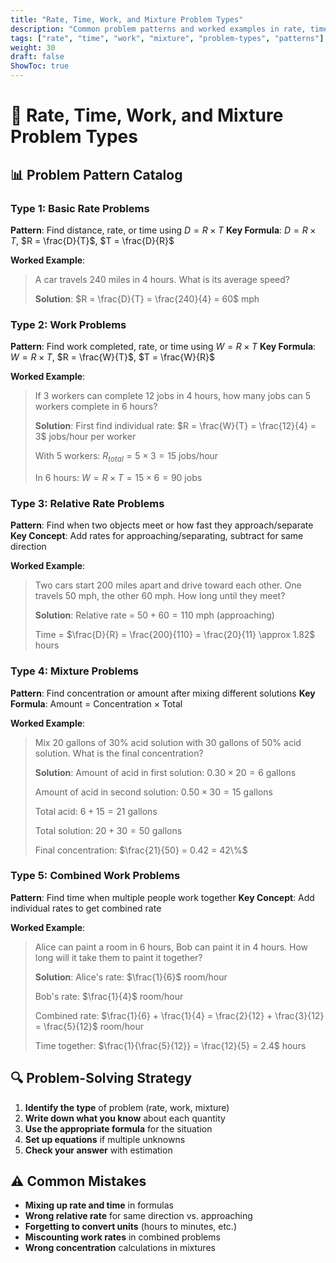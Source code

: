 ```yaml
---
title: "Rate, Time, Work, and Mixture Problem Types"
description: "Common problem patterns and worked examples in rate, time, work, and mixture"
tags: ["rate", "time", "work", "mixture", "problem-types", "patterns"]
weight: 30
draft: false
ShowToc: true
---
```


# 🎯 Rate, Time, Work, and Mixture Problem Types

## 📊 Problem Pattern Catalog

### **Type 1: Basic Rate Problems**
**Pattern**: Find distance, rate, or time using $D = R \times T$
**Key Formula**: $D = R \times T$, $R = \frac{D}{T}$, $T = \frac{D}{R}$

**Worked Example**:
> A car travels 240 miles in 4 hours. What is its average speed?
> 
> **Solution**:
> $R = \frac{D}{T} = \frac{240}{4} = 60$ mph

### **Type 2: Work Problems**
**Pattern**: Find work completed, rate, or time using $W = R \times T$
**Key Formula**: $W = R \times T$, $R = \frac{W}{T}$, $T = \frac{W}{R}$

**Worked Example**:
> If 3 workers can complete 12 jobs in 4 hours, how many jobs can 5 workers complete in 6 hours?
> 
> **Solution**:
> First find individual rate: $R = \frac{W}{T} = \frac{12}{4} = 3$ jobs/hour per worker
> 
> With 5 workers: $R_{total} = 5 \times 3 = 15$ jobs/hour
> 
> In 6 hours: $W = R \times T = 15 \times 6 = 90$ jobs

### **Type 3: Relative Rate Problems**
**Pattern**: Find when two objects meet or how fast they approach/separate
**Key Concept**: Add rates for approaching/separating, subtract for same direction

**Worked Example**:
> Two cars start 200 miles apart and drive toward each other. One travels 50 mph, the other 60 mph. How long until they meet?
> 
> **Solution**:
> Relative rate = $50 + 60 = 110$ mph (approaching)
> 
> Time = $\frac{D}{R} = \frac{200}{110} = \frac{20}{11} \approx 1.82$ hours

### **Type 4: Mixture Problems**
**Pattern**: Find concentration or amount after mixing different solutions
**Key Formula**: Amount = Concentration × Total

**Worked Example**:
> Mix 20 gallons of 30% acid solution with 30 gallons of 50% acid solution. What is the final concentration?
> 
> **Solution**:
> Amount of acid in first solution: $0.30 \times 20 = 6$ gallons
> 
> Amount of acid in second solution: $0.50 \times 30 = 15$ gallons
> 
> Total acid: $6 + 15 = 21$ gallons
> 
> Total solution: $20 + 30 = 50$ gallons
> 
> Final concentration: $\frac{21}{50} = 0.42 = 42\%$

### **Type 5: Combined Work Problems**
**Pattern**: Find time when multiple people work together
**Key Concept**: Add individual rates to get combined rate

**Worked Example**:
> Alice can paint a room in 6 hours, Bob can paint it in 4 hours. How long will it take them to paint it together?
> 
> **Solution**:
> Alice's rate: $\frac{1}{6}$ room/hour
> 
> Bob's rate: $\frac{1}{4}$ room/hour
> 
> Combined rate: $\frac{1}{6} + \frac{1}{4} = \frac{2}{12} + \frac{3}{12} = \frac{5}{12}$ room/hour
> 
> Time together: $\frac{1}{\frac{5}{12}} = \frac{12}{5} = 2.4$ hours

## 🔍 Problem-Solving Strategy

1. **Identify the type** of problem (rate, work, mixture)
2. **Write down what you know** about each quantity
3. **Use the appropriate formula** for the situation
4. **Set up equations** if multiple unknowns
5. **Check your answer** with estimation

## ⚠️ Common Mistakes

- **Mixing up rate and time** in formulas
- **Wrong relative rate** for same direction vs. approaching
- **Forgetting to convert units** (hours to minutes, etc.)
- **Miscounting work rates** in combined problems
- **Wrong concentration** calculations in mixtures
